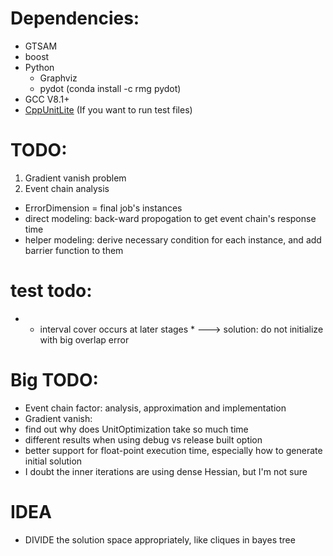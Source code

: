# Dependencies:
- GTSAM
- boost
- Python
    - Graphviz
    - pydot (conda install -c rmg pydot)
- GCC V8.1+
- [CppUnitLite](https://github.com/Zephyr06/CppUnitLite) (If you want to run test files)

# TODO:
1. Gradient vanish problem
3. Event chain analysis
- ErrorDimension = final job's instances
- direct modeling: back-ward propogation to get event chain's response time
- helper modeling: derive necessary condition for each instance, and add barrier function to them

# test todo:

- * interval cover occurs at later stages *
---> solution: do not initialize with big overlap error

# Big TODO:
- Event chain factor: analysis, approximation and implementation
- Gradient vanish:
- find out why does UnitOptimization take so much time
- different results when using debug vs release built option
- better support for float-point execution time, especially how to generate initial solution
- I doubt the inner iterations are using dense Hessian, but I'm not sure

# IDEA
- DIVIDE the solution space appropriately, like cliques in bayes tree

